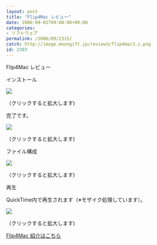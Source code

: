 ```yaml
---
layout: post
title: "Flip4Mac レビュー"
date: 2006-09-01T09:00:00+09:00
categories:
- ソフトウェア
permalink: /2006/09/2315/
catch: http://image.moongift.jp/review3/flip4mac3.s.png
id: 2303
---
```

Flip4Mac レビュー  
<!--more-->

インストール

  

[![](http://image.moongift.jp/review3/flip4mac1.s.png)](http://image.moongift.jp/review3/flip4mac1.png)  
  
（クリックすると拡大します)

  

完了です。

  

[![](http://image.moongift.jp/review3/flip4mac2.s.png)](http://image.moongift.jp/review3/flip4mac2.png)  
  
（クリックすると拡大します)

  

ファイル構成

  

[![](http://image.moongift.jp/review3/flip4mac3.s.png)](http://image.moongift.jp/review3/flip4mac3.png)  
  
（クリックすると拡大します)

  

再生

  

QuickTime内で再生されます（※モザイク処理しています）。

  

[![](http://image.moongift.jp/review3/flip4mac4.s.png)](http://image.moongift.jp/review3/flip4mac4.png)  
  
（クリックすると拡大します)

  

[Flip4Mac 紹介はこちら](http://fw.moongift.jp/intro/i-2307.html)

